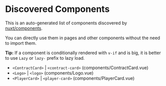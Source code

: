 # Discovered Components

This is an auto-generated list of components discovered by [nuxt/components](https://github.com/nuxt/components).

You can directly use them in pages and other components without the need to import them.

**Tip:** If a component is conditionally rendered with `v-if` and is big, it is better to use `Lazy` or `lazy-` prefix to lazy load.

- `<ContractCard>` | `<contract-card>` (components/ContractCard.vue)
- `<Logo>` | `<logo>` (components/Logo.vue)
- `<PlayerCard>` | `<player-card>` (components/PlayerCard.vue)
